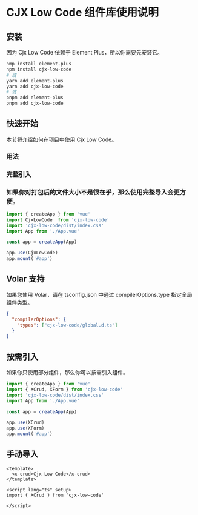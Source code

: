 # CJX Low Code 组件库使用说明

## 安装

因为 Cjx Low Code 依赖于 Element Plus，所以你需要先安装它。

```bash
nmp install element-plus
npm install cjx-low-code
# 或
yarn add element-plus
yarn add cjx-low-code
# 或
pnpm add element-plus
pnpm add cjx-low-code
```

## 快速开始

本节将介绍如何在项目中使用 Cjx Low Code。

### 用法

### 完整引入

### 如果你对打包后的文件大小不是很在乎，那么使用完整导入会更方便。

```ts
import { createApp } from 'vue'
import CjxLowCode  from 'cjx-low-code'
import 'cjx-low-code/dist/index.css'
import App from './App.vue'

const app = createApp(App)

app.use(CjxLowCode)
app.mount('#app')

```

## Volar 支持

如果您使用 Volar，请在 tsconfig.json 中通过 compilerOptions.type 指定全局组件类型。

```json tsconfig.json
{
  "compilerOptions": {
    "types": ["cjx-low-code/global.d.ts"]
  }
}
```

## 按需引入

如果你只使用部分组件，那么你可以按需引入组件。
```ts
import { createApp } from 'vue'
import { XCrud, XForm } from 'cjx-low-code'
import 'cjx-low-code/dist/index.css'
import App from './App.vue'

const app = createApp(App)

app.use(XCrud)
app.use(XForm)
app.mount('#app')
```

## 手动导入

```vue
<template>
  <x-crud>Cjx Low Code</x-crud>
</template>

<script lang="ts" setup>
import { XCrud } from 'cjx-low-code'

</script>
```
